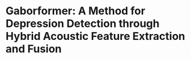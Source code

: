 # Gaborformer: A Method for Depression Detection through Hybrid Acoustic Feature Extraction and Fusion
